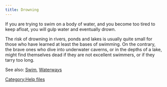 ```yaml
---
title: Drowning
---
```


If you are trying to swim on a body of water, and you become too tired
to keep afloat, you will gulp water and eventually drown.

The risk of drowning in rivers, ponds and lakes is usually quite small
for those who have learned at least the bases of swimming. On the
contrary, the brave ones who dive into underwater caverns, or in the
depths of a lake, might find themselves dead if they are not excellent
swimmers, or if they tarry too long.

See also: [Swim](Swim "wikilink"), [Waterways](Waterways "wikilink")

[Category:Help files](Category:Help_files "wikilink")